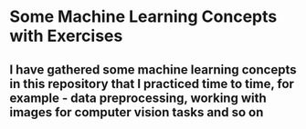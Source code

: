 # Some Machine Learning Concepts with Exercises
## I have gathered some machine learning concepts in this repository that I practiced time to time, for example - data preprocessing, working with images for computer vision tasks and so on
